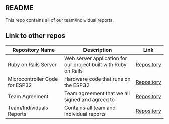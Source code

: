 ## README

This repo contains all of our team/individual reports.

## Link to other repos

| Repository Name                | Description                                                   | Link                                                                 |
|--------------------------------|---------------------------------------------------------------|----------------------------------------------------------------------|
| Ruby on Rails Server           | Web server application for our project built with Ruby on Rails | [Repository](https://github.com/tamu-capstone-gardener/rails-react)   |
| Microcontroller Code for ESP32 | Hardware code that runs on the ESP32                          | [Repository](https://github.com/tamu-capstone-gardener/microcontroller)|
| Team Agreement                 | Team agreement that we all signed and agreed to               | [Repository](https://github.com/tamu-capstone-gardener/team-agreement) |
| Team/Individuals Reports       | Contains all team and individual reports                      | [Repository](https://github.com/tamu-capstone-gardener/reports)        |
